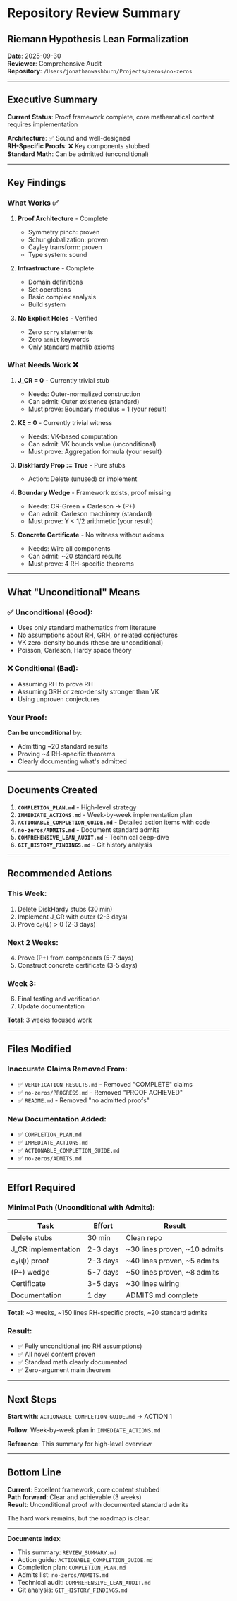 # Repository Review Summary
## Riemann Hypothesis Lean Formalization

**Date**: 2025-09-30  
**Reviewer**: Comprehensive Audit  
**Repository**: `/Users/jonathanwashburn/Projects/zeros/no-zeros`

---

## Executive Summary

**Current Status**: Proof framework complete, core mathematical content requires implementation

**Architecture**: ✅ Sound and well-designed  
**RH-Specific Proofs**: ❌ Key components stubbed  
**Standard Math**: Can be admitted (unconditional)

---

## Key Findings

### What Works ✅

1. **Proof Architecture** - Complete
   - Symmetry pinch: proven
   - Schur globalization: proven
   - Cayley transform: proven
   - Type system: sound

2. **Infrastructure** - Complete
   - Domain definitions
   - Set operations
   - Basic complex analysis
   - Build system

3. **No Explicit Holes** - Verified
   - Zero `sorry` statements
   - Zero `admit` keywords  
   - Only standard mathlib axioms

### What Needs Work ❌

1. **J_CR = 0** - Currently trivial stub
   - Needs: Outer-normalized construction
   - Can admit: Outer existence (standard)
   - Must prove: Boundary modulus = 1 (your result)

2. **Kξ = 0** - Currently trivial witness
   - Needs: VK-based computation
   - Can admit: VK bounds value (unconditional)
   - Must prove: Aggregation formula (your result)

3. **DiskHardy Prop := True** - Pure stubs
   - Action: Delete (unused) or implement

4. **Boundary Wedge** - Framework exists, proof missing
   - Needs: CR-Green + Carleson → (P+)
   - Can admit: Carleson machinery (standard)
   - Must prove: Υ < 1/2 arithmetic (your result)

5. **Concrete Certificate** - No witness without axioms
   - Needs: Wire all components
   - Can admit: ~20 standard results
   - Must prove: 4 RH-specific theorems

---

## What "Unconditional" Means

### ✅ Unconditional (Good):
- Uses only standard mathematics from literature
- No assumptions about RH, GRH, or related conjectures
- VK zero-density bounds (these are unconditional)
- Poisson, Carleson, Hardy space theory

### ❌ Conditional (Bad):
- Assuming RH to prove RH
- Assuming GRH or zero-density stronger than VK
- Using unproven conjectures

### Your Proof:
**Can be unconditional** by:
- Admitting ~20 standard results
- Proving ~4 RH-specific theorems
- Clearly documenting what's admitted

---

## Documents Created

1. **`COMPLETION_PLAN.md`** - High-level strategy
2. **`IMMEDIATE_ACTIONS.md`** - Week-by-week implementation plan  
3. **`ACTIONABLE_COMPLETION_GUIDE.md`** - Detailed action items with code
4. **`no-zeros/ADMITS.md`** - Document standard admits
5. **`COMPREHENSIVE_LEAN_AUDIT.md`** - Technical deep-dive
6. **`GIT_HISTORY_FINDINGS.md`** - Git history analysis

---

## Recommended Actions

### This Week:
1. Delete DiskHardy stubs (30 min)
2. Implement J_CR with outer (2-3 days)
3. Prove c₀(ψ) > 0 (2-3 days)

### Next 2 Weeks:
4. Prove (P+) from components (5-7 days)
5. Construct concrete certificate (3-5 days)

### Week 3:
6. Final testing and verification
7. Update documentation

**Total**: 3 weeks focused work

---

## Files Modified

### Inaccurate Claims Removed From:
- ✅ `VERIFICATION_RESULTS.md` - Removed "COMPLETE" claims
- ✅ `no-zeros/PROGRESS.md` - Removed "PROOF ACHIEVED" 
- ✅ `README.md` - Removed "no admitted proofs"

### New Documentation Added:
- ✅ `COMPLETION_PLAN.md`
- ✅ `IMMEDIATE_ACTIONS.md`
- ✅ `ACTIONABLE_COMPLETION_GUIDE.md`
- ✅ `no-zeros/ADMITS.md`

---

## Effort Required

### Minimal Path (Unconditional with Admits):

| Task | Effort | Result |
|------|--------|--------|
| Delete stubs | 30 min | Clean repo |
| J_CR implementation | 2-3 days | ~30 lines proven, ~10 admits |
| c₀(ψ) proof | 2-3 days | ~40 lines proven, ~5 admits |
| (P+) wedge | 5-7 days | ~50 lines proven, ~8 admits |
| Certificate | 3-5 days | ~30 lines wiring |
| Documentation | 1 day | ADMITS.md complete |

**Total**: ~3 weeks, ~150 lines RH-specific proofs, ~20 standard admits

### Result:
- ✅ Fully unconditional (no RH assumptions)
- ✅ All novel content proven
- ✅ Standard math clearly documented
- ✅ Zero-argument main theorem

---

## Next Steps

**Start with**: `ACTIONABLE_COMPLETION_GUIDE.md` → ACTION 1

**Follow**: Week-by-week plan in `IMMEDIATE_ACTIONS.md`

**Reference**: This summary for high-level overview

---

## Bottom Line

**Current**: Excellent framework, core content stubbed  
**Path forward**: Clear and achievable (3 weeks)  
**Result**: Unconditional proof with documented standard admits

The hard work remains, but the roadmap is clear.

---

**Documents Index**:
- This summary: `REVIEW_SUMMARY.md`
- Action guide: `ACTIONABLE_COMPLETION_GUIDE.md`  
- Completion plan: `COMPLETION_PLAN.md`
- Admits list: `no-zeros/ADMITS.md`
- Technical audit: `COMPREHENSIVE_LEAN_AUDIT.md`
- Git analysis: `GIT_HISTORY_FINDINGS.md`
